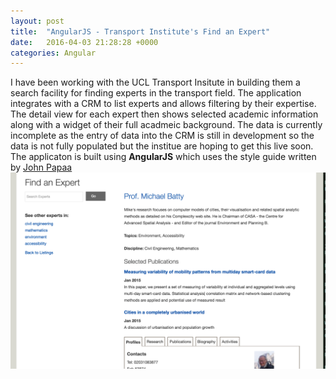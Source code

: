 ```yaml
---
layout: post
title:  "AngularJS - Transport Institute's Find an Expert"
date:   2016-04-03 21:28:28 +0000
categories: Angular
---
```

I have been working with the UCL Transport Insitute in building them a search
facility for finding experts in the transport field. The application integrates
with a CRM to list experts and allows filtering by their expertise. The detail
view for each expert then shows selected academic information along with a widget of their full acadmeic background. The data is currently incomplete as the entry of data into the CRM is still in development so the data is not fully populated but the institue are hoping
to get this live soon. The applicaton is built using <strong>AngularJS</strong>
which uses the style guide written by <a
href="https://github.com/johnpapa/angular-styleguide/tree/master/a1">John
Papaa</a>
<a href="//www.ucl.ac.uk/transport-institute/find-an-expert-beta?search=uat"><img src="/assets/images/find-an-expert.png" alt="Find an Expert"
class="image-responsive image-responsive--medium" /></a>

